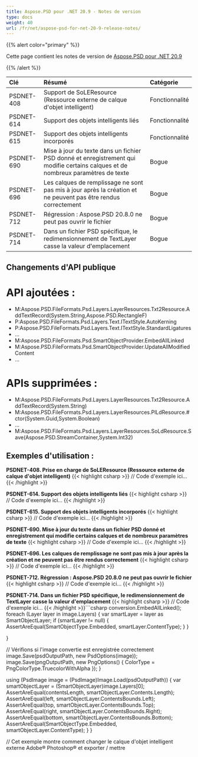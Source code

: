 ```yaml
---
title: Aspose.PSD pour .NET 20.9 - Notes de version
type: docs
weight: 40
url: /fr/net/aspose-psd-for-net-20-9-release-notes/
---
```


{{% alert color="primary" %}}

Cette page contient les notes de version de [Aspose.PSD pour .NET 20.9](https://www.nuget.org/packages/Aspose.PSD/)

{{% /alert %}}

|**Clé**|**Résumé**|**Catégorie**|
| :- | :- | :- |
|PSDNET-408|Support de SoLEResource (Ressource externe de calque d'objet intelligent)|Fonctionnalité|
|PSDNET-614|Support des objets intelligents liés|Fonctionnalité|
|PSDNET-615|Support des objets intelligents incorporés|Fonctionnalité|
|PSDNET-690|Mise à jour du texte dans un fichier PSD donné et enregistrement qui modifie certains calques et de nombreux paramètres de texte|Bogue|
|PSDNET-696|Les calques de remplissage ne sont pas mis à jour après la création et ne peuvent pas être rendus correctement|Bogue|
|PSDNET-712|Régression : Aspose.PSD 20.8.0 ne peut pas ouvrir le fichier|Bogue|
|PSDNET-714|Dans un fichier PSD spécifique, le redimensionnement de TextLayer casse la valeur d'emplacement|Bogue|

## **Changements d'API publique**
# **API ajoutées :**

- M:Aspose.PSD.FileFormats.Psd.Layers.LayerResources.Txt2Resource.AddTextRecord(System.String,Aspose.PSD.RectangleF)
- P:Aspose.PSD.FileFormats.Psd.Layers.Text.ITextStyle.AutoKerning
- P:Aspose.PSD.FileFormats.Psd.Layers.Text.ITextStyle.StandardLigatures
- ...
- M:Aspose.PSD.FileFormats.Psd.SmartObjectProvider.EmbedAllLinked
- M:Aspose.PSD.FileFormats.Psd.SmartObjectProvider.UpdateAllModifiedContent
- ...

# **APIs supprimées :**

- M:Aspose.PSD.FileFormats.Psd.Layers.LayerResources.Txt2Resource.AddTextRecord(System.String)
- M:Aspose.PSD.FileFormats.Psd.Layers.LayerResources.PlLdResource.#ctor(System.Guid,System.Boolean)
- ...
- M:Aspose.PSD.FileFormats.Psd.Layers.LayerResources.SoLdResource.Save(Aspose.PSD.StreamContainer,System.Int32)

## **Exemples d'utilisation :**

**PSDNET-408. Prise en charge de SoLEResource (Ressource externe de calque d'objet intelligent)**
{{< highlight csharp >}}
// Code d'exemple ici...
{{< /highlight >}}

**PSDNET-614. Support des objets intelligents liés**
{{< highlight csharp >}}
// Code d'exemple ici...
{{< /highlight >}}

**PSDNET-615. Support des objets intelligents incorporés**
{{< highlight csharp >}}
// Code d'exemple ici...
{{< /highlight >}}

**PSDNET-690. Mise à jour du texte dans un fichier PSD donné et enregistrement qui modifie certains calques et de nombreux paramètres de texte**
{{< highlight csharp >}}
// Code d'exemple ici...
{{< /highlight >}}

**PSDNET-696. Les calques de remplissage ne sont pas mis à jour après la création et ne peuvent pas être rendus correctement**
{{< highlight csharp >}}
// Code d'exemple ici...
{{< /highlight >}}

**PSDNET-712. Régression : Aspose.PSD 20.8.0 ne peut pas ouvrir le fichier**
{{< highlight csharp >}}
// Code d'exemple ici...
{{< /highlight >}}

**PSDNET-714. Dans un fichier PSD spécifique, le redimensionnement de TextLayer casse la valeur d'emplacement**
{{< highlight csharp >}}
// Code d'exemple ici...
{{< /highlight >}}```csharp
conversion.EmbedAllLinked();
foreach (Layer layer in image.Layers)
{
    var smartLayer = layer as SmartObjectLayer;
    if (smartLayer != null)
    {
        AssertAreEqual(SmartObjectType.Embedded, smartLayer.ContentType);
    }
}

}

// Vérifions si l'image convertie est enregistrée correctement
image.Save(psdOutputPath, new PsdOptions(image));
image.Save(pngOutputPath, new PngOptions() { ColorType = PngColorType.TruecolorWithAlpha });
}

using (PsdImage image = (PsdImage)Image.Load(psdOutputPath))
{
    var smartObjectLayer = (SmartObjectLayer)image.Layers[0];
    AssertAreEqual(contentsLength, smartObjectLayer.Contents.Length);
    AssertAreEqual(left, smartObjectLayer.ContentsBounds.Left);
    AssertAreEqual(top, smartObjectLayer.ContentsBounds.Top);
    AssertAreEqual(right, smartObjectLayer.ContentsBounds.Right);
    AssertAreEqual(bottom, smartObjectLayer.ContentsBounds.Bottom);
    AssertAreEqual(SmartObjectType.Embedded, smartObjectLayer.ContentType);
}
}

// Cet exemple montre comment changer le calque d'objet intelligent externe Adobe® Photoshop® et exporter / mettre
```